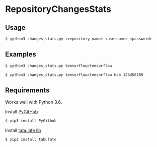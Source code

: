 # RepositoryChangesStats

## Usage

```bash
$ python3 changes_stats.py <repository_name> <username> <password>
```

## Examples

```bash
$ python3 changes_stats.py tensorflow/tensorflow
```

```bash
$ python3 changes_stats.py tensorflow/tensorflow bob 123456789
```

## Requirements
Works well with Python 3.6.

Install [PyGitHub](https://github.com/PyGithub/PyGithub)
```bash
$ pip3 install PyGithub
```

Install [tabulate lib](https://pypi.org/project/tabulate/)
```bash
$ pip3 install tabulate
```
